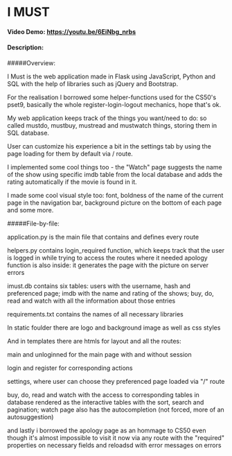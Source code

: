 # I MUST
#### Video Demo:  https://youtu.be/6EiNbg_nrbs
#### Description:
#####Overview:

I Must is the web application made in Flask using JavaScript, Python and SQL 
with the help of libraries such as jQuery and Bootstrap.

For the realisation I borrowed some helper-functions used for the CS50's pset9,
basically the whole register-login-logout mechanics, hope that's ok.

My web application keeps track of the things you want/need to do: so called
mustdo, mustbuy, mustread and mustwatch things, storing them in SQL database.

User can customize his experience a bit in the settings tab by using the page
loading for them by default via / route.

I implemented some cool things too - the "Watch" page suggests the name of the
show using specific imdb table from the local database and adds the rating
automatically if the movie is found in it.

I made some cool visual style too: font, boldness of the name of the current
page in the navigation bar, background picture on the bottom of each page
and some more.

#####File-by-file:

application.py is the main file that contains and defines every route

helpers.py contains login_required function, which keeps track that the user is
logged in while trying to access the routes where it needed
apology function is also inside: it generates the page with the picture on
server errors

imust.db contains six tables: users with the username, hash and preferenced
page; imdb with the name and rating of the shows; buy, do, read and watch
with all the information about those entries

requirements.txt contains the names of all necessary libraries

In static foulder there are logo and background image as well as css styles

And in templates there are htmls for layout and all the routes:

main and unloginned for the main page with and without session

login and register for corresponding actions

settings, where user can choose they preferenced page loaded via "/" route

buy, do, read and watch with the access to corresponding tables in database
rendered as the interactive tables with the sort, search and pagination; watch
page also has the autocompletion (not forced, more of an autosuggestion)

and lastly i borrowed the apology page as an hommage to CS50 even though it's
almost impossible to visit it now via any route with the "required" properties
on necessary fields and reloadsd with error messages on errors
